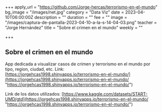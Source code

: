 +++
apply_url = "https://github.com/Jorge-hercas/terrorismo-en-el-mundo"
bg_image = "/images/net.jpg"
category = "Data Viz"
date = 2023-04-10T06:00:00Z
description = ""
duration = ""
fee = ""
image = "/images/captura-de-pantalla-2023-04-10-a-la-s-14-04-03.png"
teacher = "Jorge Hernández"
title = "Sobre el crimen en el mundo"
weekly = ""

+++
## Sobre el crimen en el mundo

App dedicada a visualizar casos de crimen y terrorismo en el mundo por tipo, region, ciudad, etc. Link: [https://jorgehcas1998.shinyapps.io/terrorismo-en-el-mundo/](https://jorgehcas1998.shinyapps.io/terrorismo-en-el-mundo/ "https://jorgehcas1998.shinyapps.io/terrorismo-en-el-mundo/")

Link de los datos utilizados: [https://www.kaggle.com/datasets/START-UMD/gtd](https://jorgehcas1998.shinyapps.io/terrorismo-en-el-mundo/ "https://jorgehcas1998.shinyapps.io/terrorismo-en-el-mundo/")
